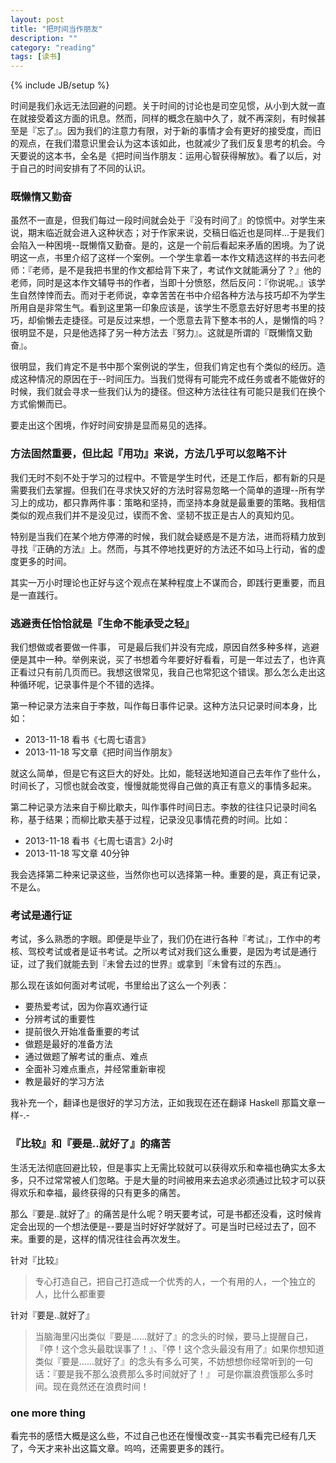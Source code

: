 ```yaml
---
layout: post
title: "把时间当作朋友"
description: ""
category: "reading"
tags: [读书]
---
```

{% include JB/setup %}

时间是我们永远无法回避的问题。关于时间的讨论也是司空见惯，从小到大就一直在就接受着这方面的讯息。然而，同样的概念在脑中久了，就不再深刻，有时候甚至是『忘了』。因为我们的注意力有限，对于新的事情才会有更好的接受度，而旧的观点，在我们潜意识里会认为这本该如此，也就减少了我们反复思考的机会。今天要说的这本书，全名是《把时间当作朋友：运用心智获得解放》。看了以后，对于自己的时间安排有了不同的认识。

### 既懒惰又勤奋
虽然不一直是，但我们每过一段时间就会处于『没有时间了』的惊慌中。对学生来说，期末临近就会进入这种状态；对于作家来说，交稿日临近也是同样...于是我们会陷入一种困境--既懒惰又勤奋。是的，这是一个前后看起来矛盾的困境。为了说明这一点，书里介绍了这样一个案例。一个学生拿着一本作文精选这样的书去问老师：『老师，是不是我把书里的作文都给背下来了，考试作文就能满分了？』他的老师，同时是这本作文辅导书的作者，当即十分愤怒，然后反问：『你说呢。』该学生自然悻悻而去。而对于老师说，幸幸苦苦在书中介绍各种方法与技巧却不为学生所用自是非常生气。看到这里第一印象应该是，该学生不愿意去好好思考书里的技巧，却偷懒去走捷径。可是反过来想，一个愿意去背下整本书的人，是懒惰的吗？很明显不是，只是他选择了另一种方法去『努力』。这就是所谓的『既懒惰又勤奋』。

很明显，我们肯定不是书中那个案例说的学生，但我们肯定也有个类似的经历。造成这种情况的原因在于--时间压力。当我们觉得有可能完不成任务或者不能做好的时候，我们就会寻求一些我们认为的捷径。但这种方法往往有可能只是我们在换个方式偷懒而已。

要走出这个困境，作好时间安排是显而易见的选择。

### 方法固然重要，但比起『用功』来说，方法几乎可以忽略不计
我们无时不刻不处于学习的过程中。不管是学生时代，还是工作后，都有新的只是需要我们去掌握。但我们在寻求快又好的方法时容易忽略一个简单的道理--所有学习上的成功，都只靠两件事：策略和坚持，而坚持本身就是最重要的策略。我相信类似的观点我们并不是没见过，锲而不舍、坚韧不拔正是古人的真知灼见。

特别是当我们在某个地方停滞的时候，我们就会疑惑是不是方法，进而将精力放到寻找『正确的方法』上。然而，与其不停地找更好的方法还不如马上行动，省的虚度更多的时间。

其实一万小时理论也正好与这个观点在某种程度上不谋而合，即践行更重要，而且是一直践行。

### 逃避责任恰恰就是『生命不能承受之轻』
我们想做或者要做一件事， 可是最后我们并没有完成，原因自然多种多样，逃避便是其中一种。举例来说，买了书想着今年要好好看看，可是一年过去了，也许真正看过只有前几页而已。我想这很常见，我自己也常犯这个错误。那么怎么走出这种循环呢，记录事件是个不错的选择。

第一种记录方法来自于李敖，叫作每日事件记录。这种方法只记录时间本身，比如：

+ 2013-11-18 看书《七周七语言》
+ 2013-11-18 写文章《把时间当作朋友》

	
就这么简单，但是它有这巨大的好处。比如，能轻送地知道自己去年作了些什么，时间长了，习惯也就会改变，慢慢就能觉得自己做的真正有意义的事情多起来。

第二种记录方法来自于柳比歇夫，叫作事件时间日志。李敖的往往只记录时间名称，基于结果；而柳比歇夫基于过程，记录没见事情花费的时间。比如：

+ 2013-11-18 看书《七周七语言》2小时
+ 2013-11-18	写文章 40分钟

我会选择第二种来记录这些，当然你也可以选择第一种。重要的是，真正有记录，不是么。

### 考试是通行证
考试，多么熟悉的字眼。即便是毕业了，我们仍在进行各种『考试』，工作中的考核、驾校考试或者是证书考试。之所以考试对我们这么重要，是因为考试是通行证，过了我们就能去到『未曾去过的世界』或拿到『未曾有过的东西』。

那么现在该如何面对考试呢，书里给出了这么一个列表：

- 要热爱考试，因为你喜欢通行证
- 分辨考试的重要性
- 提前很久开始准备重要的考试
- 做题是最好的准备方法
- 通过做题了解考试的重点、难点
- 全面补习难点重点，并经常重新审视
- 教是最好的学习方法

我补充一个，翻译也是很好的学习方法，正如我现在还在翻译 Haskell 那篇文章一样-.-

### 『比较』和『要是..就好了』的痛苦
生活无法彻底回避比较，但是事实上无需比较就可以获得欢乐和幸福也确实太多太多，只不过常常被人们忽略。于是大量的时间被用来去追求必须通过比较才可以获得欢乐和幸福，最终获得的只有更多的痛苦。

那么『要是..就好了』的痛苦是什么呢？明天要考试，可是书都还没看，这时候肯定会出现的一个想法便是--要是当时好好学就好了。可是当时已经过去了，回不来。重要的是，这样的情况往往会再次发生。

针对『比较』

>	专心打造自己，把自己打造成一个优秀的人，一个有用的人，一个独立的人，比什么都重要

针对『要是..就好了』

>	当脑海里闪出类似『要是……就好了』的念头的时候，要马上提醒自己，『停！这个念头最耽误事了！』、『停！这个念头最没有用了』如果你想知道类似『要是……就好了』的念头有多么可笑，不妨想想你经常听到的一句话：『要是我不那么浪费那么多时间就好了！』
>	可是你赢浪费饿那么多时间。现在竟然还在浪费时间！

### one more thing
看完书的感悟大概是这么些，不过自己也还在慢慢改变--其实书看完已经有几天了，今天才来补出这篇文章。呜呜，还需要更多的践行。
